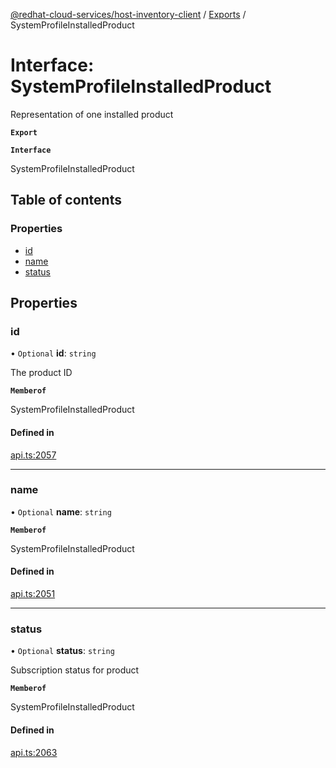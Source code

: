 [@redhat-cloud-services/host-inventory-client](../README.md) / [Exports](../modules.md) / SystemProfileInstalledProduct

# Interface: SystemProfileInstalledProduct

Representation of one installed product

**`Export`**

**`Interface`**

SystemProfileInstalledProduct

## Table of contents

### Properties

- [id](SystemProfileInstalledProduct.md#id)
- [name](SystemProfileInstalledProduct.md#name)
- [status](SystemProfileInstalledProduct.md#status)

## Properties

### id

• `Optional` **id**: `string`

The product ID

**`Memberof`**

SystemProfileInstalledProduct

#### Defined in

[api.ts:2057](https://github.com/RedHatInsights/javascript-clients/blob/master/packages/host-inventory/api.ts#L2057)

___

### name

• `Optional` **name**: `string`

**`Memberof`**

SystemProfileInstalledProduct

#### Defined in

[api.ts:2051](https://github.com/RedHatInsights/javascript-clients/blob/master/packages/host-inventory/api.ts#L2051)

___

### status

• `Optional` **status**: `string`

Subscription status for product

**`Memberof`**

SystemProfileInstalledProduct

#### Defined in

[api.ts:2063](https://github.com/RedHatInsights/javascript-clients/blob/master/packages/host-inventory/api.ts#L2063)
